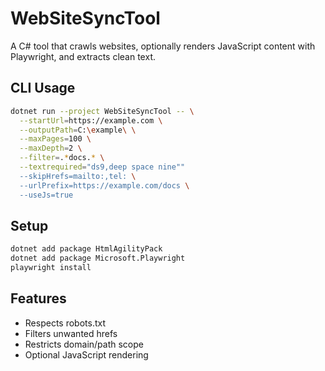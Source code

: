 # WebSiteSyncTool

A C# tool that crawls websites, optionally renders JavaScript content with Playwright, and extracts clean text.

## CLI Usage

```bash
dotnet run --project WebSiteSyncTool -- \
  --startUrl=https://example.com \
  --outputPath=C:\example\ \
  --maxPages=100 \
  --maxDepth=2 \
  --filter=.*docs.* \
  --textrequired="ds9,deep space nine""
  --skipHrefs=mailto:,tel: \
  --urlPrefix=https://example.com/docs \
  --useJs=true
```

## Setup

```bash
dotnet add package HtmlAgilityPack
dotnet add package Microsoft.Playwright
playwright install
```

## Features

- Respects robots.txt
- Filters unwanted hrefs
- Restricts domain/path scope
- Optional JavaScript rendering
